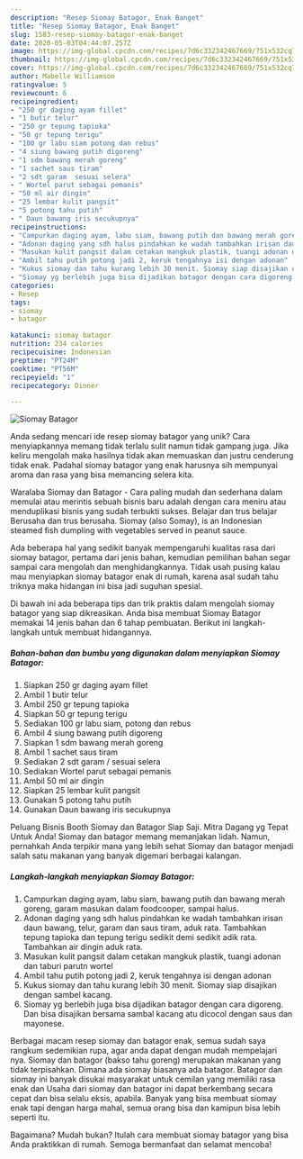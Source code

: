 ```yaml
---
description: "Resep Siomay Batagor, Enak Banget"
title: "Resep Siomay Batagor, Enak Banget"
slug: 1583-resep-siomay-batagor-enak-banget
date: 2020-05-03T04:44:07.257Z
image: https://img-global.cpcdn.com/recipes/7d6c332342467669/751x532cq70/siomay-batagor-foto-resep-utama.jpg
thumbnail: https://img-global.cpcdn.com/recipes/7d6c332342467669/751x532cq70/siomay-batagor-foto-resep-utama.jpg
cover: https://img-global.cpcdn.com/recipes/7d6c332342467669/751x532cq70/siomay-batagor-foto-resep-utama.jpg
author: Mabelle Williamson
ratingvalue: 5
reviewcount: 6
recipeingredient:
- "250 gr daging ayam fillet"
- "1 butir telur"
- "250 gr tepung tapioka"
- "50 gr tepung terigu"
- "100 gr labu siam potong dan rebus"
- "4 siung bawang putih digoreng"
- "1 sdm bawang merah goreng"
- "1 sachet saus tiram"
- "2 sdt garam  sesuai selera"
- " Wortel parut sebagai pemanis"
- "50 ml air dingin"
- "25 lembar kulit pangsit"
- "5 potong tahu putih"
- " Daun bawang iris secukupnya"
recipeinstructions:
- "Campurkan daging ayam, labu siam, bawang putih dan bawang merah goreng, garam masukan dalam foodcooper, sampai halus."
- "Adonan daging yang sdh halus pindahkan ke wadah tambahkan irisan daun bawang, telur, garam dan saus tiram, aduk rata. Tambahkan tepung tapioka dan tepung terigu sedikit demi sedikit adik rata. Tambahkan air dingin aduk rata."
- "Masukan kulit pangsit dalam cetakan mangkuk plastik, tuangi adonan dan taburi parutn wortel"
- "Ambil tahu putih potong jadi 2, keruk tengahnya isi dengan adonan"
- "Kukus siomay dan tahu kurang lebih 30 menit. Siomay siap disajikan dengan sambel kacang."
- "Siomay yg berlebih juga bisa dijadikan batagor dengan cara digoreng. Dan bisa disajikan bersama sambal kacang atu dicocol dengan saus dan mayonese."
categories:
- Resep
tags:
- siomay
- batagor

katakunci: siomay batagor 
nutrition: 234 calories
recipecuisine: Indonesian
preptime: "PT24M"
cooktime: "PT56M"
recipeyield: "1"
recipecategory: Dinner

---
```



![Siomay Batagor](https://img-global.cpcdn.com/recipes/7d6c332342467669/751x532cq70/siomay-batagor-foto-resep-utama.jpg)

Anda sedang mencari ide resep siomay batagor yang unik? Cara menyiapkannya memang tidak terlalu sulit namun tidak gampang juga. Jika keliru mengolah maka hasilnya tidak akan memuaskan dan justru cenderung tidak enak. Padahal siomay batagor yang enak harusnya sih mempunyai aroma dan rasa yang bisa memancing selera kita.

Waralaba Siomay dan Batagor - Cara paling mudah dan sederhana dalam memulai atau merintis sebuah bisnis baru adalah dengan cara meniru atau menduplikasi bisnis yang sudah terbukti sukses. Belajar dan trus belajar Berusaha dan trus berusaha. Siomay (also Somay), is an Indonesian steamed fish dumpling with vegetables served in peanut sauce.

Ada beberapa hal yang sedikit banyak mempengaruhi kualitas rasa dari siomay batagor, pertama dari jenis bahan, kemudian pemilihan bahan segar sampai cara mengolah dan menghidangkannya. Tidak usah pusing kalau mau menyiapkan siomay batagor enak di rumah, karena asal sudah tahu triknya maka hidangan ini bisa jadi suguhan spesial.


Di bawah ini ada beberapa tips dan trik praktis dalam mengolah siomay batagor yang siap dikreasikan. Anda bisa membuat Siomay Batagor memakai 14 jenis bahan dan 6 tahap pembuatan. Berikut ini langkah-langkah untuk membuat hidangannya.

<!--inarticleads1-->

##### Bahan-bahan dan bumbu yang digunakan dalam menyiapkan Siomay Batagor:

1. Siapkan 250 gr daging ayam fillet
1. Ambil 1 butir telur
1. Ambil 250 gr tepung tapioka
1. Siapkan 50 gr tepung terigu
1. Sediakan 100 gr labu siam, potong dan rebus
1. Ambil 4 siung bawang putih digoreng
1. Siapkan 1 sdm bawang merah goreng
1. Ambil 1 sachet saus tiram
1. Sediakan 2 sdt garam / sesuai selera
1. Sediakan  Wortel parut sebagai pemanis
1. Ambil 50 ml air dingin
1. Siapkan 25 lembar kulit pangsit
1. Gunakan 5 potong tahu putih
1. Gunakan  Daun bawang iris secukupnya


Peluang Bisnis Booth Siomay dan Batagor Siap Saji. Mitra Dagang yg Tepat Untuk Anda! Siomay dan batagor memang memanjakan lidah. Namun, pernahkah Anda terpikir mana yang lebih sehat Siomay dan batagor menjadi salah satu makanan yang banyak digemari berbagai kalangan. 

<!--inarticleads2-->

##### Langkah-langkah menyiapkan Siomay Batagor:

1. Campurkan daging ayam, labu siam, bawang putih dan bawang merah goreng, garam masukan dalam foodcooper, sampai halus.
1. Adonan daging yang sdh halus pindahkan ke wadah tambahkan irisan daun bawang, telur, garam dan saus tiram, aduk rata. Tambahkan tepung tapioka dan tepung terigu sedikit demi sedikit adik rata. Tambahkan air dingin aduk rata.
1. Masukan kulit pangsit dalam cetakan mangkuk plastik, tuangi adonan dan taburi parutn wortel
1. Ambil tahu putih potong jadi 2, keruk tengahnya isi dengan adonan
1. Kukus siomay dan tahu kurang lebih 30 menit. Siomay siap disajikan dengan sambel kacang.
1. Siomay yg berlebih juga bisa dijadikan batagor dengan cara digoreng. Dan bisa disajikan bersama sambal kacang atu dicocol dengan saus dan mayonese.


Berbagai macam resep siomay dan batagor enak, semua sudah saya rangkum sedemikian rupa, agar anda dapat dengan mudah mempelajari nya. Siomay dan batagor (bakso tahu goreng) merupakan makanan yang tidak terpisahkan. Dimana ada siomay biasanya ada batagor. Batagor dan siomay ini banyak disukai masyarakat untuk cemilan yang memiliki rasa enak dan Usaha dari siomay dan batagor ini dapat berkembang secara cepat dan bisa selalu eksis, apabila. Banyak yang bisa membuat siomay enak tapi dengan harga mahal, semua orang bisa dan kamipun bisa lebih seperti itu. 

Bagaimana? Mudah bukan? Itulah cara membuat siomay batagor yang bisa Anda praktikkan di rumah. Semoga bermanfaat dan selamat mencoba!
